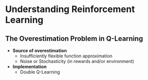 # Understanding Reinforcement Learning


## The Overestimation Problem in Q-Learning
- **Source of overestimation**
    - Insufficiently flexible function approximation
    - Noise or Stochasticity (in rewards and/or environment)
- **Implementation**
    - Double Q-Learning
